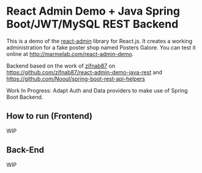 # React Admin Demo + Java Spring Boot/JWT/MySQL REST Backend

This is a demo of the [react-admin](https://github.com/marmelab/react-admin) library for React.js. It creates a working administration for a fake poster shop named Posters Galore. You can test it online at http://marmelab.com/react-admin-demo.

Backend based on the work of [zifnab87](https://github.com/zifnab87) on https://github.com/zifnab87/react-admin-demo-java-rest and https://github.com/Nooul/spring-boot-rest-api-helpers

Work In Progress: Adapt Auth and Data providers to make use of Spring Boot Backend.

## How to run (Frontend)

WIP

## Back-End

WIP

